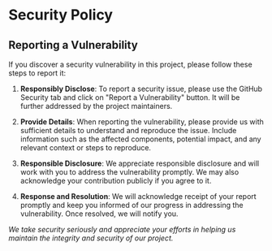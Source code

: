 # Security Policy

## Reporting a Vulnerability

If you discover a security vulnerability in this project, please follow these steps to report it:

1. **Responsibly Disclose**:
   To report a security issue, please use the GitHub Security tab and click on "Report a Vulnerability" button. It will be further addressed by the project maintainers.

2. **Provide Details**:
   When reporting the vulnerability, please provide us with sufficient details to understand and reproduce the issue. Include information such as the affected components, potential impact, and any relevant context or steps to reproduce.

3. **Responsible Disclosure**:
   We appreciate responsible disclosure and will work with you to address the vulnerability promptly. We may also acknowledge your contribution publicly if you agree to it.

4. **Response and Resolution**:
   We will acknowledge receipt of your report promptly and keep you informed of our progress in addressing the vulnerability. Once resolved, we will notify you.

*We take security seriously and appreciate your efforts in helping us maintain the integrity and security of our project.*
